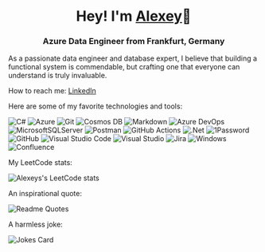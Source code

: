 <h1 align="center">Hey! I'm <a href="https://www.linkedin.com/in/alexey-nikitin-de/" target="_blank">Alexey</a>👋</h1>
<h3 align="center">Azure Data Engineer from Frankfurt, Germany</h3>

As a passionate data engineer and database expert, I believe that building a functional system is commendable, but crafting one that everyone can understand is truly invaluable.

How to reach me: <a href="https://www.linkedin.com/in/alexey-nikitin-de/" target="_blank">LinkedIn</a>

Here are some of my favorite technologies and tools:

![C#](https://img.shields.io/badge/c%23-%23239120.svg?style=for-the-badge&logoColor=white)
![Azure](https://img.shields.io/badge/azure-%230072C6.svg?style=for-the-badge&logo=microsoftazure&logoColor=white)
![Git](https://img.shields.io/badge/git-%23F05033.svg?style=for-the-badge&logo=git&logoColor=white)
![Cosmos DB](https://img.shields.io/badge/Cosmos%20DB-%230072C6.svg?style=for-the-badge)
![Markdown](https://img.shields.io/badge/markdown-%23000000.svg?style=for-the-badge&logo=markdown&logoColor=white)
![Azure DevOps](https://img.shields.io/badge/azure%20devops-%230072C6.svg?style=for-the-badge&logo=microsoftazure&logoColor=white)
![MicrosoftSQLServer](https://img.shields.io/badge/Microsoft%20SQL%20Sever-CC2927?style=for-the-badge&logo=microsoft%20sql%20server&logoColor=white)
![Postman](https://img.shields.io/badge/Postman-FF6C37?style=for-the-badge&logo=postman&logoColor=white)
![GitHub Actions](https://img.shields.io/badge/github%20actions-%232671E5.svg?style=for-the-badge&logo=githubactions&logoColor=white)
![.Net](https://img.shields.io/badge/.NET-5C2D91?style=for-the-badge&logoColor=white)
![1Password](https://img.shields.io/badge/1password-%232671E5.svg?style=for-the-badge&logo=1password&logoColor=white)
![GitHub](https://img.shields.io/badge/github-%23121011.svg?style=for-the-badge&logo=github&logoColor=white)
![Visual Studio Code](https://img.shields.io/badge/VS%20Code-0078d7.svg?style=for-the-badge&logo=visual-studio-code&logoColor=white)
![Visual Studio](https://img.shields.io/badge/Visual%20Studio-5C2D91.svg?style=for-the-badge&logo=visual-studio&logoColor=white)
![Jira](https://img.shields.io/badge/jira-%230A0FFF.svg?style=for-the-badge&logo=jira&logoColor=white)
![Windows](https://img.shields.io/badge/Windows-0078D6?style=for-the-badge&logo=windows&logoColor=white)
![Confluence](https://img.shields.io/badge/confluence-%23172BF4.svg?style=for-the-badge&logo=confluence&logoColor=white)


My LeetCode stats:

![Alexeys's LeetCode stats](https://leetcode-stats-six.vercel.app/api?username=anikit&theme=dark)

An inspirational quote:

![Readme Quotes](https://quotes-github-readme.vercel.app/api?type=horizontal&theme=dark)

A harmless joke:

![Jokes Card](https://readme-jokes.vercel.app/api)
